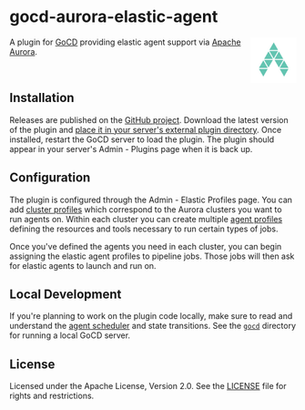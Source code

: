 gocd-aurora-elastic-agent
=========================

<img height="80" width="80" align="right" src="resources/amperity/gocd/agent/aurora/logo.svg"/>

A plugin for [GoCD](https://www.gocd.org/) providing elastic agent support via
[Apache Aurora](https://aurora.apache.org/).

<br/>


## Installation

Releases are published on the [GitHub project](https://github.com/amperity/gocd-aurora-elastic-agent/releases).
Download the latest version of the plugin and
[place it in your server's external plugin directory](https://docs.gocd.org/current/extension_points/plugin_user_guide.html).
Once installed, restart the GoCD server to load the plugin. The plugin should
appear in your server's Admin - Plugins page when it is back up.


## Configuration

The plugin is configured through the Admin - Elastic Profiles page. You can add
[cluster profiles](doc/clusters.md) which correspond to the Aurora clusters you
want to run agents on. Within each cluster you can create multiple
[agent profiles](doc/agents.md) defining the resources and tools necessary to
run certain types of jobs.

Once you've defined the agents you need in each cluster, you can begin assigning
the elastic agent profiles to pipeline jobs. Those jobs will then ask for
elastic agents to launch and run on.


## Local Development

If you're planning to work on the plugin code locally, make sure to read and
understand the [agent scheduler](doc/scheduler.md) and state transitions. See
the [`gocd`](gocd) directory for running a local GoCD server.


## License

Licensed under the Apache License, Version 2.0. See the [LICENSE](LICENSE) file
for rights and restrictions.
